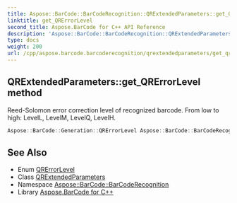 ```yaml
---
title: Aspose::BarCode::BarCodeRecognition::QRExtendedParameters::get_QRErrorLevel method
linktitle: get_QRErrorLevel
second_title: Aspose.BarCode for C++ API Reference
description: 'Aspose::BarCode::BarCodeRecognition::QRExtendedParameters::get_QRErrorLevel method. Reed-Solomon error correction level of recognized barcode. From low to high: LevelL, LevelM, LevelQ, LevelH in C++.'
type: docs
weight: 200
url: /cpp/aspose.barcode.barcoderecognition/qrextendedparameters/get_qrerrorlevel/
---
```

## QRExtendedParameters::get_QRErrorLevel method


Reed-Solomon error correction level of recognized barcode. From low to high: LevelL, LevelM, LevelQ, LevelH.

```cpp
Aspose::BarCode::Generation::QRErrorLevel Aspose::BarCode::BarCodeRecognition::QRExtendedParameters::get_QRErrorLevel()
```

## See Also

* Enum [QRErrorLevel](../../../aspose.barcode.generation/qrerrorlevel/)
* Class [QRExtendedParameters](../)
* Namespace [Aspose::BarCode::BarCodeRecognition](../../)
* Library [Aspose.BarCode for C++](../../../)
